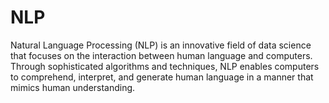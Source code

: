 # NLP
Natural Language Processing (NLP) is an innovative field of data science that focuses on the interaction between human language and computers. Through sophisticated algorithms and techniques, NLP enables computers to comprehend, interpret, and generate human language in a manner that mimics human understanding.
